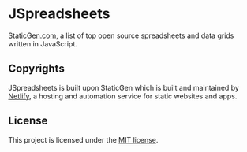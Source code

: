 # JSpreadsheets

[StaticGen.com](http://www.jspreadsheets.com), a list of top open source spreadsheets and data grids written in JavaScript.

## Copyrights

JSpreadsheets is built upon StaticGen which is built and maintained by [Netlify](https://www.netlify.com), a hosting and automation service for static websites and apps.

## License
This project is licensed under the [MIT license](http://opensource.org/licenses/MIT).
